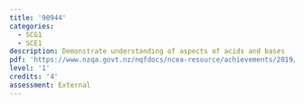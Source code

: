```yaml
---
title: '90944'
categories:
  - SCG1
  - SCE1
description: Demonstrate understanding of aspects of acids and bases
pdf: 'https://www.nzqa.govt.nz/nqfdocs/ncea-resource/achievements/2019/as90944.pdf'
level: '1'
credits: '4'
assessment: External
---
```


